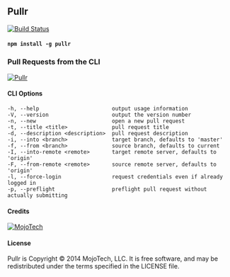 ## Pullr

[![Build Status](https://travis-ci.org/mojotech/pullr.png?branch=master)](https://travis-ci.org/mojotech/pullr)

#### `npm install -g pullr`

### Pull Requests from the CLI

[![Pullr](https://raw.github.com/mojotech/pullr/master/logo.png)](https://github.com/mojotech/pullr)

#### CLI Options

    -h, --help                       output usage information
    -V, --version                    output the version number
    -n, --new                        open a new pull request
    -t, --title <title>              pull request title
    -d, --description <description>  pull request description
    -i, --into <branch>              target branch, defaults to 'master'
    -f, --from <branch>              source branch, defaults to current
    -I, --into-remote <remote>       target remote server, defaults to 'origin'
    -F, --from-remote <remote>       source remote server, defaults to 'origin'
    -l, --force-login                request credentials even if already logged in
    -p, --preflight                  preflight pull request without actually submitting

#### Credits

[![MojoTech](http://www.mojotech.com/press/logo.png)](http://www.mojotech.com)

#### License


Pullr is Copyright © 2014 MojoTech, LLC. It is free software, and may be redistributed under the terms specified in the LICENSE file.
